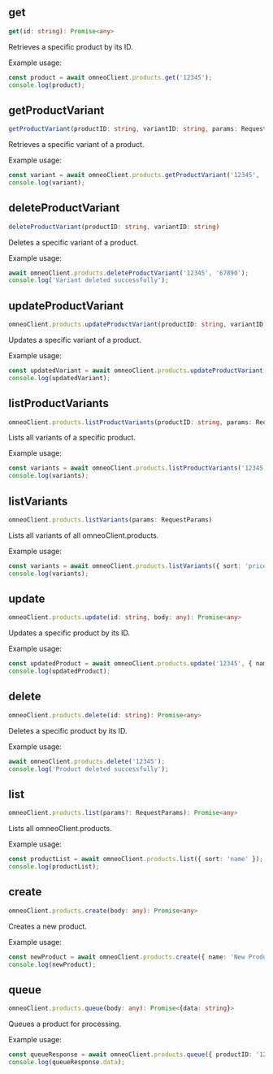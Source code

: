 ## get
```typescript
get(id: string): Promise<any>
```
Retrieves a specific product by its ID.

Example usage:
```typescript
const product = await omneoClient.products.get('12345');
console.log(product);
```

## getProductVariant
```typescript
getProductVariant(productID: string, variantID: string, params: RequestParams)
```
Retrieves a specific variant of a product.

Example usage:
```typescript
const variant = await omneoClient.products.getProductVariant('12345', '67890', { sort: 'price' });
console.log(variant);
```

## deleteProductVariant
```typescript
deleteProductVariant(productID: string, variantID: string)
```
Deletes a specific variant of a product.

Example usage:
```typescript
await omneoClient.products.deleteProductVariant('12345', '67890');
console.log('Variant deleted successfully');
```

## updateProductVariant
```typescript
omneoClient.products.updateProductVariant(productID: string, variantID: string, body: any)
```
Updates a specific variant of a product.

Example usage:
```typescript
const updatedVariant = await omneoClient.products.updateProductVariant('12345', '67890', { price: 19.99 });
console.log(updatedVariant);
```

## listProductVariants
```typescript
omneoClient.products.listProductVariants(productID: string, params: RequestParams)
```
Lists all variants of a specific product.

Example usage:
```typescript
const variants = await omneoClient.products.listProductVariants('12345', { sort: 'name' });
console.log(variants);
```

## listVariants
```typescript
omneoClient.products.listVariants(params: RequestParams)
```
Lists all variants of all omneoClient.products.

Example usage:
```typescript
const variants = await omneoClient.products.listVariants({ sort: 'price' });
console.log(variants);
```

## update
```typescript
omneoClient.products.update(id: string, body: any): Promise<any>
```
Updates a specific product by its ID.

Example usage:
```typescript
const updatedProduct = await omneoClient.products.update('12345', { name: 'New Product' });
console.log(updatedProduct);
```

## delete
```typescript
omneoClient.products.delete(id: string): Promise<any>
```
Deletes a specific product by its ID.

Example usage:
```typescript
await omneoClient.products.delete('12345');
console.log('Product deleted successfully');
```

## list
```typescript
omneoClient.products.list(params?: RequestParams): Promise<any>
```
Lists all omneoClient.products.

Example usage:
```typescript
const productList = await omneoClient.products.list({ sort: 'name' });
console.log(productList);
```

## create
```typescript
omneoClient.products.create(body: any): Promise<any>
```
Creates a new product.

Example usage:
```typescript
const newProduct = await omneoClient.products.create({ name: 'New Product', price: 9.99 });
console.log(newProduct);
```

## queue
```typescript
omneoClient.products.queue(body: any): Promise<{data: string}>
```
Queues a product for processing.

Example usage:
```typescript
const queueResponse = await omneoClient.products.queue({ productID: '12345' });
console.log(queueResponse.data);
```
